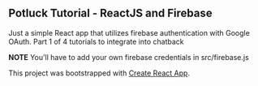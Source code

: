 ## Potluck Tutorial - ReactJS and Firebase
Just a simple React app that utilizes firebase authentication with Google OAuth. Part 1 of 4 tutorials to integrate into chatback

**NOTE** You'll have to add your own firebase credentials in src/firebase.js

This project was bootstrapped with [Create React App](https://github.com/facebookincubator/create-react-app).
